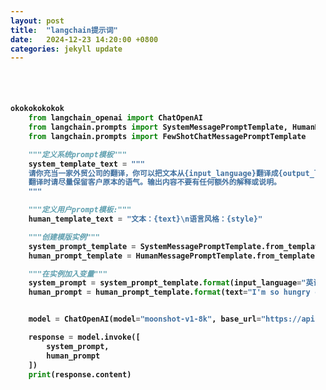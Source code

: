 ```yaml
---
layout: post
title:  "langchain提示词"
date:   2024-12-23 14:20:00 +0800
categories: jekyll update
---
```


<style>
    code, pre {
        font-family: font-family: 'Fira Code', 'Source Code Pro', Consolas, 'Courier New';
        padding: 16px;
        margin: 10px 0;
        display: block;
        overflow-x: auto;
        font-weight: bold;
    }
</style>

```python
okokokokokok
    from langchain_openai import ChatOpenAI
    from langchain.prompts import SystemMessagePromptTemplate, HumanMessagePromptTemplate, AIMessagePromptTemplate
    from langchain.prompts import FewShotChatMessagePromptTemplate

    """定义系统prompt模板"""
    system_template_text = """
    请你充当一家外贸公司的翻译，你可以把文本从{input_language}翻译成{output_language}
    翻译时请尽量保留客户原本的语气。输出内容不要有任何额外的解释或说明。
    """

    """定义用户prompt模板:"""
    human_template_text = "文本：{text}\n语言风格：{style}"

    """创建模版实例"""
    system_prompt_template = SystemMessagePromptTemplate.from_template(system_template_text)
    human_prompt_template = HumanMessagePromptTemplate.from_template(human_template_text)

    """在实例加入变量"""
    system_prompt = system_prompt_template.format(input_language="英语", output_language="中文")
    human_prompt = human_prompt_template.format(text="I'm so hungry could eat a horse", style="文言文")


    model = ChatOpenAI(model="moonshot-v1-8k", base_url="https://api.moonshot.cn/v1")

    response = model.invoke([
        system_prompt,
        human_prompt
    ])
    print(response.content)
```

